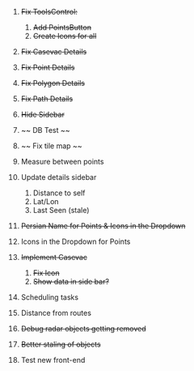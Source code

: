 1. ~~Fix ToolsControl:~~

   1. ~~Add PointsButton~~
   1. ~~Create Icons for all~~

1. ~~Fix Casevac Details~~
1. ~~Fix Point Details~~
1. ~~Fix Polygon Details~~
1. ~~Fix Path Details~~

1. ~~Hide Sidebar~~

1. ~~ DB Test ~~
1. ~~ Fix tile map ~~
1. Measure between points
1. Update details sidebar
   1. Distance to self
   1. Lat/Lon
   1. Last Seen (stale)
1. ~~Persian Name for Points & Icons in the Dropdown~~
1. Icons in the Dropdown for Points
1. ~~Implement Casevac~~
   1. ~~Fix Icon~~
   1. ~~Show data in side bar?~~
1. Scheduling tasks
1. Distance from routes
1. ~~Debug radar objects getting removed~~
1. ~~Better staling of objects~~
1. Test new front-end
